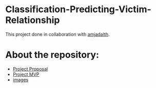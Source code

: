 # Classification-Predicting-Victim-Relationship
This project done in collaboration with [amjadalth](https://github.com/amjadalth).
# About the repository:
- [Project Proposal](https://github.com/renad-albishri/Classification-Predicting-Victim-Relationship/blob/main/Predicting%20Victim%20Relationship%20Classification%20Proposal.md)
- [Project MVP](https://github.com/renad-albishri/Classification-Predicting-Victim-Relationship/blob/main/Predicting%20Victim%20Relationship%20Classification%20MVP.md)
- [images](https://github.com/renad-albishri/Classification-Predicting-Victim-Relationship/tree/main/images)
